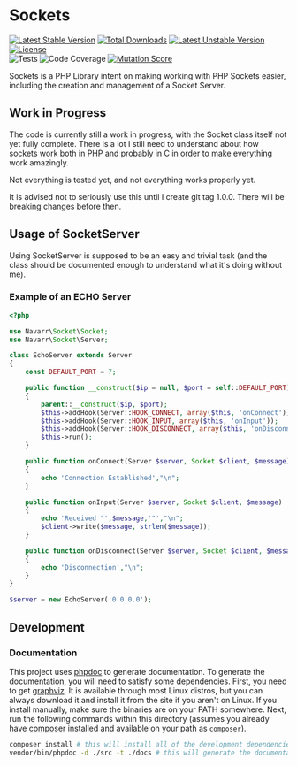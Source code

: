 # Sockets 

[![Latest Stable Version](http://poser.pugx.org/navarr/Sockets/v)](https://packagist.org/packages/navarr/Sockets)
[![Total Downloads](http://poser.pugx.org/navarr/Sockets/downloads)](https://packagist.org/packages/navarr/Sockets)
[![Latest Unstable Version](http://poser.pugx.org/navarr/Sockets/v/unstable)](https://packagist.org/packages/navarr/Sockets)
[![License](http://poser.pugx.org/navarr/Sockets/license)](https://packagist.org/packages/navarr/Sockets)  
![Tests](https://github.com/navarr/Sockets/actions/workflows/commit.yml/badge.svg)
![Code Coverage](https://codecov.io/gh/navarr/Sockets/branch/main/graph/badge.svg?token=C9DtrzMCrD)
[![Mutation Score](https://img.shields.io/endpoint?style=flat&url=https%3A%2F%2Fbadge-api.stryker-mutator.io%2Fgithub.com%2Fnavarr%2FSockets%2Fmain)](https://dashboard.stryker-mutator.io/reports/github.com/navarr/Sockets/main)

Sockets is a PHP Library intent on making working with PHP Sockets easier, including the creation and management of a Socket Server.

## Work in Progress

The code is currently still a work in progress, with the Socket class itself not yet fully complete.  There is a lot I still need to understand about how sockets work both in PHP and probably in C in order to make everything work amazingly.

Not everything is tested yet, and not everything works properly yet.

It is advised not to seriously use this until I create git tag 1.0.0.  There will be breaking changes before then.

## Usage of SocketServer

Using SocketServer is supposed to be an easy and trivial task (and the class should be documented enough to understand what it's doing without me).

### Example of an ECHO Server

```php
<?php

use Navarr\Socket\Socket;
use Navarr\Socket\Server;

class EchoServer extends Server
{
    const DEFAULT_PORT = 7;

    public function __construct($ip = null, $port = self::DEFAULT_PORT)
    {
        parent::__construct($ip, $port);
        $this->addHook(Server::HOOK_CONNECT, array($this, 'onConnect'));
        $this->addHook(Server::HOOK_INPUT, array($this, 'onInput'));
        $this->addHook(Server::HOOK_DISCONNECT, array($this, 'onDisconnect'));
        $this->run();
    }

    public function onConnect(Server $server, Socket $client, $message)
    {
        echo 'Connection Established',"\n";
    }

    public function onInput(Server $server, Socket $client, $message)
    {
        echo 'Received "',$message,'"',"\n";
        $client->write($message, strlen($message));
    }

    public function onDisconnect(Server $server, Socket $client, $message)
    {
        echo 'Disconnection',"\n";
    }
}

$server = new EchoServer('0.0.0.0');

```

## Development

### Documentation

This project uses [phpdoc](https://www.phpdoc.org/) to generate documentation. To generate the documentation, you will need to satisfy some dependencies. First, you need to get [graphviz](http://www.graphviz.org/). It is available through most Linux distros, but you can always download it and install it from the site if you aren't on Linux. If you install manually, make sure the binaries are on your PATH somewhere. Next, run the following commands within this directory (assumes you already have [composer](https://getcomposer.org/) installed and available on your path as `composer`).

```bash
composer install # this will install all of the development dependencies for this project
vendor/bin/phpdoc -d ./src -t ./docs # this will generate the documentation into a docs directory
```
